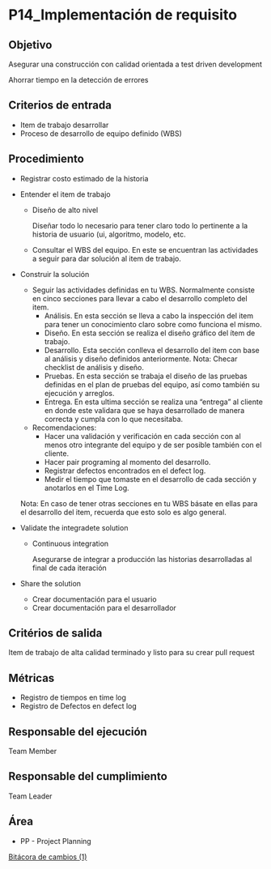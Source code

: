 # P14_Implementación de requisito

## **Objetivo**

Asegurar una construcción con calidad orientada a test driven development

Ahorrar tiempo en la detección de errores

## **Criterios de entrada**

- Item de trabajo desarrollar
- Proceso de desarrollo de equipo definido (WBS)

## **Procedimiento**

- Registrar costo estimado de la historia
- Entender el item de trabajo
    - Diseño de alto nivel
        
        Diseñar todo lo necesario para tener claro  todo lo pertinente a la historia de usuario (ui, algoritmo, modelo, etc.
        
    - Consultar el WBS del equipo. En este se encuentran las actividades a seguir para dar solución al item de trabajo.
- Construir la solución
    - Seguir las actividades definidas en tu WBS. Normalmente consiste en cinco secciones para llevar a cabo el desarrollo completo del item.
        - Análisis. En esta sección se lleva a cabo la inspección del item para tener un conocimiento claro sobre como funciona el mismo.
        - Diseño. En esta sección se realiza el diseño gráfico del ítem de trabajo.
        - Desarrollo. Esta sección conlleva el desarrollo del item con base al análisis y diseño definidos anteriormente. Nota: Checar checklist de análisis y diseño.
        - Pruebas. En esta sección se trabaja el diseño de las pruebas definidas en el plan de pruebas del equipo, así como también su ejecución y arreglos.
        - Entrega. En esta ultima sección se realiza una “entrega” al cliente en donde este validara que se haya desarrollado de manera correcta y cumpla con lo que necesitaba.
    - Recomendaciones:
        - Hacer una validación y verificación en cada sección con al menos otro integrante del equipo y de ser posible también con el cliente.
        - Hacer pair programing al momento del desarrollo.
        - Registrar defectos encontrados en el defect log.
        - Medir el tiempo que tomaste en el desarrollo de cada sección y anotarlos en el Time Log.
    
    Nota: En caso de tener otras secciones en tu WBS básate en ellas para el desarrollo del item, recuerda que esto solo es algo general.
    
- Validate the integradete solution
    - Continuous integration
        
        Asegurarse de integrar a producción las historias desarrolladas al final de cada iteración
        
- Share the solution
    - Crear documentación  para el usuario
    - Crear documentación para el desarrollador
    

## **Critérios de salida**

Item de trabajo de alta calidad terminado y listo para su crear pull request

## **Métricas**

- Registro de tiempos en time log
- Registro de Defectos en defect log

## **Responsable del ejecución**

Team Member

## **Responsable del cumplimiento**

Team Leader

## Área[](https://ace-software-development.github.io/Manual-de-Operaciones/docs/Plantillas/PL11_WBS#%C3%A1rea)

- PP - Project Planning

[Bitácora de cambios (1)](P14_Implementacio%CC%81n%20de%20requisito%20a447a0788f87415abd4469638bc678fe/Bita%CC%81cora%20de%20cambios%20(1)%20ca5fee3398994ceaacaaaac3e4af99fd.csv)

[](P14_Implementacio%CC%81n%20de%20requisito%20a447a0788f87415abd4469638bc678fe/Untitled%20faa1329979e34e11ae0aefc02f4f5589.md)